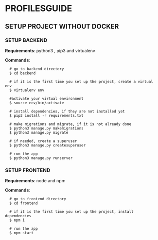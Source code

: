# PROFILESGUIDE

## SETUP PROJECT WITHOUT DOCKER

### SETUP BACKEND

**Requirements**: python3 , pip3 and virtualenv

**Commands**:

```
  # go to backend directory
  $ cd backend

  # if it is the first time you set up the project, create a virtual env
  $ virtualenv env

  #activate your virtual environment
  $ source env/bin/activate

  # install dependencies, if they are not installed yet
  $ pip3 install -r requirements.txt

  # make migrations and migrate, if it is not already done
  $ python3 manage.py makemigrations
  $ python3 manage.py migrate

  # if needed, create a superuser
  $ python3 manage.py createsuperuser

  # run the app
  $ python3 manage.py runserver
```

### SETUP FRONTEND

**Requirements**: node and npm

**Commands**:

```
  # go to frontend directory
  $ cd frontend

  # if it is the first time you set up the project, install dependencies
  $ npm i

  # run the app
  $ npm start
```
